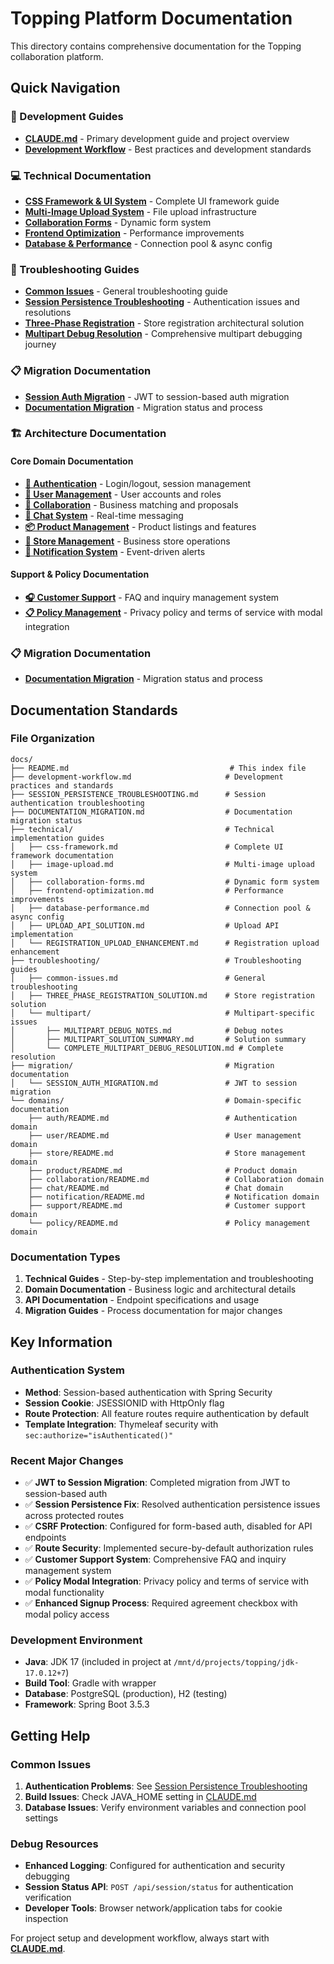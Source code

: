# Topping Platform Documentation

This directory contains comprehensive documentation for the Topping collaboration platform.

## Quick Navigation

### 🔧 Development Guides
- **[CLAUDE.md](../CLAUDE.md)** - Primary development guide and project overview
- **[Development Workflow](./development-workflow.md)** - Best practices and development standards

### 💻 Technical Documentation
- **[CSS Framework & UI System](./technical/css-framework.md)** - Complete UI framework guide
- **[Multi-Image Upload System](./technical/image-upload.md)** - File upload infrastructure
- **[Collaboration Forms](./technical/collaboration-forms.md)** - Dynamic form system
- **[Frontend Optimization](./technical/frontend-optimization.md)** - Performance improvements
- **[Database & Performance](./technical/database-performance.md)** - Connection pool & async config

### 🔧 Troubleshooting Guides
- **[Common Issues](./troubleshooting/common-issues.md)** - General troubleshooting guide
- **[Session Persistence Troubleshooting](./SESSION_PERSISTENCE_TROUBLESHOOTING.md)** - Authentication issues and resolutions
- **[Three-Phase Registration](./troubleshooting/THREE_PHASE_REGISTRATION_SOLUTION.md)** - Store registration architectural solution
- **[Multipart Debug Resolution](./troubleshooting/multipart/COMPLETE_MULTIPART_DEBUG_RESOLUTION.md)** - Comprehensive multipart debugging journey

### 📋 Migration Documentation
- **[Session Auth Migration](./migration/SESSION_AUTH_MIGRATION.md)** - JWT to session-based auth migration
- **[Documentation Migration](./DOCUMENTATION_MIGRATION.md)** - Migration status and process

### 🏗️ Architecture Documentation

#### Core Domain Documentation
- **[🔐 Authentication](./domains/auth/README.md)** - Login/logout, session management
- **[👤 User Management](./domains/user/README.md)** - User accounts and roles  
- **[🤝 Collaboration](./domains/collaboration/README.md)** - Business matching and proposals
- **[💬 Chat System](./domains/chat/README.md)** - Real-time messaging
- **[📦 Product Management](./domains/product/README.md)** - Product listings and features
- **[🏪 Store Management](./domains/store/README.md)** - Business store operations
- **[🔔 Notification System](./domains/notification/README.md)** - Event-driven alerts

#### Support & Policy Documentation
- **[🎧 Customer Support](./domains/support/README.md)** - FAQ and inquiry management system
- **[📋 Policy Management](./domains/policy/README.md)** - Privacy policy and terms of service with modal integration

### 📋 Migration Documentation
- **[Documentation Migration](./DOCUMENTATION_MIGRATION.md)** - Migration status and process

## Documentation Standards

### File Organization
```
docs/
├── README.md                                    # This index file
├── development-workflow.md                     # Development practices and standards
├── SESSION_PERSISTENCE_TROUBLESHOOTING.md      # Session authentication troubleshooting
├── DOCUMENTATION_MIGRATION.md                  # Documentation migration status
├── technical/                                  # Technical implementation guides
│   ├── css-framework.md                        # Complete UI framework documentation
│   ├── image-upload.md                         # Multi-image upload system
│   ├── collaboration-forms.md                  # Dynamic form system
│   ├── frontend-optimization.md                # Performance improvements
│   ├── database-performance.md                 # Connection pool & async config
│   ├── UPLOAD_API_SOLUTION.md                  # Upload API implementation
│   └── REGISTRATION_UPLOAD_ENHANCEMENT.md      # Registration upload enhancement
├── troubleshooting/                            # Troubleshooting guides
│   ├── common-issues.md                        # General troubleshooting
│   ├── THREE_PHASE_REGISTRATION_SOLUTION.md    # Store registration solution
│   └── multipart/                              # Multipart-specific issues
│       ├── MULTIPART_DEBUG_NOTES.md            # Debug notes
│       ├── MULTIPART_SOLUTION_SUMMARY.md       # Solution summary
│       └── COMPLETE_MULTIPART_DEBUG_RESOLUTION.md # Complete resolution
├── migration/                                  # Migration documentation
│   └── SESSION_AUTH_MIGRATION.md               # JWT to session migration
└── domains/                                    # Domain-specific documentation
    ├── auth/README.md                          # Authentication domain
    ├── user/README.md                          # User management domain
    ├── store/README.md                         # Store management domain
    ├── product/README.md                       # Product domain
    ├── collaboration/README.md                 # Collaboration domain
    ├── chat/README.md                          # Chat domain
    ├── notification/README.md                  # Notification domain
    ├── support/README.md                       # Customer support domain
    └── policy/README.md                        # Policy management domain
```

### Documentation Types

1. **Technical Guides** - Step-by-step implementation and troubleshooting
2. **Domain Documentation** - Business logic and architectural details
3. **API Documentation** - Endpoint specifications and usage
4. **Migration Guides** - Process documentation for major changes

## Key Information

### Authentication System
- **Method**: Session-based authentication with Spring Security
- **Session Cookie**: JSESSIONID with HttpOnly flag
- **Route Protection**: All feature routes require authentication by default
- **Template Integration**: Thymeleaf security with `sec:authorize="isAuthenticated()"`

### Recent Major Changes
- ✅ **JWT to Session Migration**: Completed migration from JWT to session-based auth
- ✅ **Session Persistence Fix**: Resolved authentication persistence issues across protected routes
- ✅ **CSRF Protection**: Configured for form-based auth, disabled for API endpoints
- ✅ **Route Security**: Implemented secure-by-default authorization rules
- ✅ **Customer Support System**: Comprehensive FAQ and inquiry management system
- ✅ **Policy Modal Integration**: Privacy policy and terms of service with modal functionality
- ✅ **Enhanced Signup Process**: Required agreement checkbox with modal policy access

### Development Environment
- **Java**: JDK 17 (included in project at `/mnt/d/projects/topping/jdk-17.0.12+7`)
- **Build Tool**: Gradle with wrapper
- **Database**: PostgreSQL (production), H2 (testing)
- **Framework**: Spring Boot 3.5.3

## Getting Help

### Common Issues
1. **Authentication Problems**: See [Session Persistence Troubleshooting](./SESSION_PERSISTENCE_TROUBLESHOOTING.md)
2. **Build Issues**: Check JAVA_HOME setting in [CLAUDE.md](../CLAUDE.md)
3. **Database Issues**: Verify environment variables and connection pool settings

### Debug Resources
- **Enhanced Logging**: Configured for authentication and security debugging
- **Session Status API**: `POST /api/session/status` for authentication verification
- **Developer Tools**: Browser network/application tabs for cookie inspection

For project setup and development workflow, always start with **[CLAUDE.md](../CLAUDE.md)**.